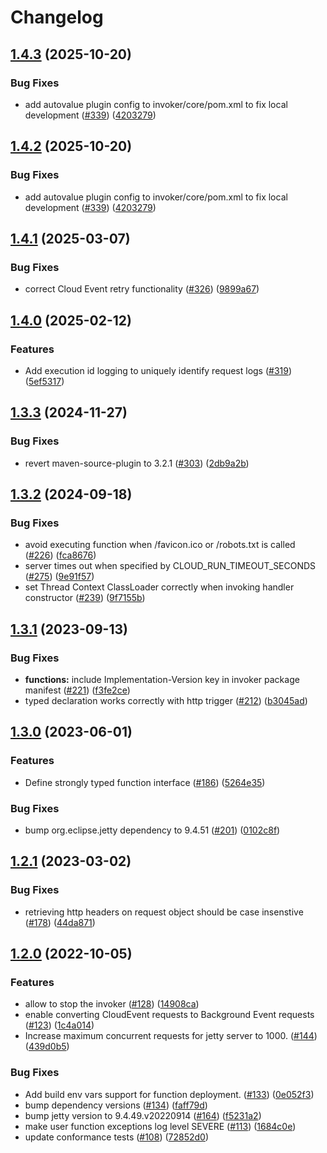 # Changelog

## [1.4.3](https://github.com/GoogleCloudPlatform/functions-framework-java/compare/java-function-invoker-v1.4.2...java-function-invoker-v1.4.3) (2025-10-20)


### Bug Fixes

* add autovalue plugin config to invoker/core/pom.xml to fix local development ([#339](https://github.com/GoogleCloudPlatform/functions-framework-java/issues/339)) ([4203279](https://github.com/GoogleCloudPlatform/functions-framework-java/commit/420327967b96b4aa66c0edd6753a9d6db781478d))

## [1.4.2](https://github.com/GoogleCloudPlatform/functions-framework-java/compare/java-function-invoker-v1.4.1...java-function-invoker-v1.4.2) (2025-10-20)


### Bug Fixes

* add autovalue plugin config to invoker/core/pom.xml to fix local development ([#339](https://github.com/GoogleCloudPlatform/functions-framework-java/issues/339)) ([4203279](https://github.com/GoogleCloudPlatform/functions-framework-java/commit/420327967b96b4aa66c0edd6753a9d6db781478d))

## [1.4.1](https://github.com/GoogleCloudPlatform/functions-framework-java/compare/java-function-invoker-v1.4.0...java-function-invoker-v1.4.1) (2025-03-07)


### Bug Fixes

* correct Cloud Event retry functionality ([#326](https://github.com/GoogleCloudPlatform/functions-framework-java/issues/326)) ([9899a67](https://github.com/GoogleCloudPlatform/functions-framework-java/commit/9899a67a9a8cb6ebb27a92cccb740e7e23d48578))

## [1.4.0](https://github.com/GoogleCloudPlatform/functions-framework-java/compare/java-function-invoker-v1.3.3...java-function-invoker-v1.4.0) (2025-02-12)


### Features

* Add execution id logging to uniquely identify request logs ([#319](https://github.com/GoogleCloudPlatform/functions-framework-java/issues/319)) ([5ef5317](https://github.com/GoogleCloudPlatform/functions-framework-java/commit/5ef53174b6cdbc644336121bc19bab6c4b90892d))

## [1.3.3](https://github.com/GoogleCloudPlatform/functions-framework-java/compare/java-function-invoker-v1.3.2...java-function-invoker-v1.3.3) (2024-11-27)


### Bug Fixes

* revert maven-source-plugin to 3.2.1 ([#303](https://github.com/GoogleCloudPlatform/functions-framework-java/issues/303)) ([2db9a2b](https://github.com/GoogleCloudPlatform/functions-framework-java/commit/2db9a2bec6ba93e7954e68c2301c5fc2fcc032d8))

## [1.3.2](https://github.com/GoogleCloudPlatform/functions-framework-java/compare/java-function-invoker-v1.3.1...java-function-invoker-v1.3.2) (2024-09-18)


### Bug Fixes

* avoid executing function when /favicon.ico or /robots.txt is called ([#226](https://github.com/GoogleCloudPlatform/functions-framework-java/issues/226)) ([fca8676](https://github.com/GoogleCloudPlatform/functions-framework-java/commit/fca867667db593699193da01b69a4cca7ca48fc8))
* server times out when specified by CLOUD_RUN_TIMEOUT_SECONDS ([#275](https://github.com/GoogleCloudPlatform/functions-framework-java/issues/275)) ([9e91f57](https://github.com/GoogleCloudPlatform/functions-framework-java/commit/9e91f57b12d73c655e3d7e226d21d54ccec32b73))
* set Thread Context ClassLoader correctly when invoking handler constructor ([#239](https://github.com/GoogleCloudPlatform/functions-framework-java/issues/239)) ([9f7155b](https://github.com/GoogleCloudPlatform/functions-framework-java/commit/9f7155b77574ec980ecf9e6dffbd2ee0398db8a7))

## [1.3.1](https://github.com/GoogleCloudPlatform/functions-framework-java/compare/java-function-invoker-v1.3.0...java-function-invoker-v1.3.1) (2023-09-13)


### Bug Fixes

* **functions:** include Implementation-Version key in invoker package manifest ([#221](https://github.com/GoogleCloudPlatform/functions-framework-java/issues/221)) ([f3fe2ce](https://github.com/GoogleCloudPlatform/functions-framework-java/commit/f3fe2ce46fcb1885137cdf504649612e7c31dc4c))
* typed declaration works correctly with http trigger ([#212](https://github.com/GoogleCloudPlatform/functions-framework-java/issues/212)) ([b3045ad](https://github.com/GoogleCloudPlatform/functions-framework-java/commit/b3045ad380cd23e37f5edec0d758031438bcb568))

## [1.3.0](https://github.com/GoogleCloudPlatform/functions-framework-java/compare/java-function-invoker-v1.2.1...java-function-invoker-v1.3.0) (2023-06-01)


### Features

* Define strongly typed function interface ([#186](https://github.com/GoogleCloudPlatform/functions-framework-java/issues/186)) ([5264e35](https://github.com/GoogleCloudPlatform/functions-framework-java/commit/5264e35b2522a789d65f0e0fd9bb5584694529eb))


### Bug Fixes

* bump org.eclipse.jetty dependency to 9.4.51 ([#201](https://github.com/GoogleCloudPlatform/functions-framework-java/issues/201)) ([0102c8f](https://github.com/GoogleCloudPlatform/functions-framework-java/commit/0102c8f543280ff5ba5727508f87083a9f54ef74))

## [1.2.1](https://github.com/GoogleCloudPlatform/functions-framework-java/compare/java-function-invoker-v1.2.0...java-function-invoker-v1.2.1) (2023-03-02)


### Bug Fixes

* retrieving http headers on request object should be case insenstive ([#178](https://github.com/GoogleCloudPlatform/functions-framework-java/issues/178)) ([44da871](https://github.com/GoogleCloudPlatform/functions-framework-java/commit/44da871e06e967ce132bea06c3b7c5d1b06ddd6b))

## [1.2.0](https://github.com/GoogleCloudPlatform/functions-framework-java/compare/java-function-invoker-v1.1.1...java-function-invoker-v1.2.0) (2022-10-05)


### Features

* allow to stop the invoker ([#128](https://github.com/GoogleCloudPlatform/functions-framework-java/issues/128)) ([14908ca](https://github.com/GoogleCloudPlatform/functions-framework-java/commit/14908caa9e5be824dfb74fff3a3234c4bce688e7))
* enable converting CloudEvent requests to Background Event requests ([#123](https://github.com/GoogleCloudPlatform/functions-framework-java/issues/123)) ([1c4a014](https://github.com/GoogleCloudPlatform/functions-framework-java/commit/1c4a01470cc4ee7b3de3c3d7ae4af24e47eb2810))
* Increase maximum concurrent requests for jetty server to 1000.  ([#144](https://github.com/GoogleCloudPlatform/functions-framework-java/issues/144)) ([439d0b5](https://github.com/GoogleCloudPlatform/functions-framework-java/commit/439d0b5d77b2f765e65d84e7d5f31399e547d004))


### Bug Fixes

* Add build env vars support for function deployment. ([#133](https://github.com/GoogleCloudPlatform/functions-framework-java/issues/133)) ([0e052f3](https://github.com/GoogleCloudPlatform/functions-framework-java/commit/0e052f376231192278061ec79bcf9d710ec310f4))
* bump dependency versions ([#134](https://github.com/GoogleCloudPlatform/functions-framework-java/issues/134)) ([faff79d](https://github.com/GoogleCloudPlatform/functions-framework-java/commit/faff79d16c6df178d66f0185fb78fba003e60745))
* bump jetty version to 9.4.49.v20220914 ([#164](https://github.com/GoogleCloudPlatform/functions-framework-java/issues/164)) ([f5231a2](https://github.com/GoogleCloudPlatform/functions-framework-java/commit/f5231a2303aa3565b29d494936e40ee1ec78fdbb))
* make user function exceptions log level SEVERE ([#113](https://github.com/GoogleCloudPlatform/functions-framework-java/issues/113)) ([1684c0e](https://github.com/GoogleCloudPlatform/functions-framework-java/commit/1684c0ef55dc33f2c4c7f7514d99b0e7af75c44f))
* update conformance tests ([#108](https://github.com/GoogleCloudPlatform/functions-framework-java/issues/108)) ([72852d0](https://github.com/GoogleCloudPlatform/functions-framework-java/commit/72852d0f23cdaed48569245440dcd1533c8c7563))

